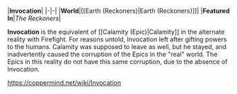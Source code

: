 |**Invocation**|
|-|-|
|**World**|[[Earth (Reckoners)\|Earth (Reckoners)]]|
|**Featured In**|*The Reckoners*|

**Invocation** is the equivalent of [[Calamity (Epic)\|Calamity]] in the alternate reality with Firefight. For reasons untold, Invocation left after gifting powers to the humans. Calamity was supposed to leave as well, but he stayed, and inadvertently caused the corruption of the Epics in the "real" world. The Epics in this reality do not have this same corruption, due to the absence of Invocation.



https://coppermind.net/wiki/Invocation